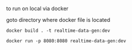 

to run on local via docker

goto directory where docker file is located

```
docker build . -t realtime-data-gen:dev
```

```
docker run -p 8080:8080 realtime-data-gen:dev
```